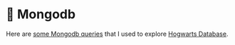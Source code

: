 #  🌱 Mongodb 

Here are <a href="https://docs.google.com/document/d/14G3TY6Fs00P0OrCqcayGJ4ZxQJVLBlrnlNQuc1gObvk/edit">some Mongodb queries</a> that I used to explore  <a href="https://drive.google.com/drive/u/3/folders/1MC0AttnmlAmugifFlX3hG6pssYZDqpPB "> Hogwarts Database</a>.
